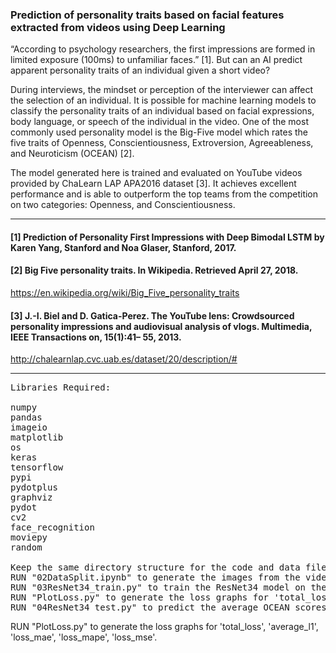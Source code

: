 
### Prediction of personality traits based on facial features extracted from videos using Deep Learning

“According to psychology researchers, the first impressions are formed in limited exposure (100ms) to unfamiliar faces.” [1]. But can an AI predict apparent personality traits of an individual given a short video?

During interviews, the mindset or perception of the interviewer can affect the selection of an individual. It is possible for machine learning models to classify the personality traits of an individual based on facial expressions, body language, or speech of the individual in the video. One of the most commonly used personality model is the Big-Five model which rates the five traits of Openness, Conscientiousness, Extroversion, Agreeableness, and Neuroticism (OCEAN) [2].

The model generated here is trained and evaluated on YouTube videos provided by ChaLearn LAP APA2016 dataset [3]. 
It achieves excellent performance and is able to outperform the top teams from the competition on two categories: Openness, and Conscientiousness.

<hr />

#### [1] Prediction of Personality First Impressions with Deep Bimodal LSTM by Karen Yang, Stanford and Noa Glaser, Stanford, 2017.

#### [2] Big Five personality traits. In Wikipedia. Retrieved April 27, 2018.
https://en.wikipedia.org/wiki/Big_Five_personality_traits

#### [3] J.-I. Biel and D. Gatica-Perez. The YouTube lens: Crowdsourced personality impressions and audiovisual analysis of vlogs. Multimedia, IEEE Transactions on, 15(1):41– 55, 2013. 
http://chalearnlap.cvc.uab.es/dataset/20/description/#


<hr />

<pre>
Libraries Required:

numpy
pandas
imageio
matplotlib
os
keras
tensorflow
pypi
pydotplus
graphviz
pydot
cv2
face_recognition
moviepy
random

Keep the same directory structure for the code and data files.
RUN "02DataSplit.ipynb" to generate the images from the videos along with the csv file with the labels for each image.
RUN "03ResNet34_train.py" to train the ResNet34 model on the extracted images. The model weights are saved at location "Model/ResNet34.bestweights.hdf5". The model loss values for each epoch are stored in "resnet34_loss.csv".
RUN "PlotLoss.py" to generate the loss graphs for 'total_loss', 'average_l1', 'loss_mae', 'loss_mape', 'loss_mse'.
RUN "04ResNet34_test.py" to predict the average OCEAN scores for each image in the test dataset using the extracted images, with the ResNet34 model.
</pre>

RUN "PlotLoss.py" to generate the loss graphs for 'total_loss', 'average_l1', 'loss_mae', 'loss_mape', 'loss_mse'.
